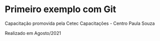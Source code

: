 # Primeiro exemplo com Git

Capacitação promovida pela Cetec Capacitações - Centro Paula Souza

Realizado em Agosto/2021